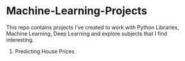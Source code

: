 # Machine-Learning-Projects

This repo contains projects I've created to work with Python Libraries, Machine Learning, Deep Learning and explore
subjects that I find interesting.

1. Predicting House Prices
    

